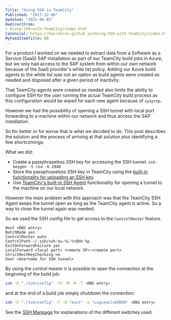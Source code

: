 ```yaml
---
Title: "Using SSH in TeamCity"
Published: "2017-12-06"
Updated: "2021-08-03"
RedirectFrom:
- Using-SSH-with-TeamCity/index.html
Canonical: https://henrikrxn.github.io/Using-SSH-with-TeamCity/index.html
MyFeedItemTitle: BB
---
```

For a product I worked on we needed to extract data from a Software as a Service
(SaaS) SAP installation as part of our TeamCity build jobs in Azure, but we only
had access to the SAP system from within our own network because of the SaaS
provider's white list policy. Adding our Azure build agents to the white list
was not an option as build agents were created as needed and disposed after a
given period of inactivity.

That TeamCity agents were created as needed also limits the ability to configure
 SSH for the user running the actual TeamCity build process as this configuration
 would be wiped for each new agent because of `sysprep`.

However we had the possibility of opening a SSH tunnel with local port forwarding
 to a machine within our network and thus access the SAP installation.

So for better or for worse that is what we decided to do. This post describes
 the solution and the process of arriving at that solution plus identifying a
 few shortcomings.

What we did:

- Create a passphraseless SSH key for accessing the SSH tunnel.
`ssh-keygen -t rsa -b 2048`
- Store the passphraseless SSH key in TeamCity using the
  [built-in functionality for uploading an SSH key](https://confluence.jetbrains.com/display/TCD10/SSH+Keys+Management).
- Use [TeamCity's built-in SSH Agent](https://confluence.jetbrains.com/display/TCD10/SSH+Agent)
  functionality for opening a tunnel to the machine on our local network.

However the main problem with this approach was that the TeamCity SSH Agent keeps
the tunnel open as long as the TeamCity agent is active. So a way to close the
tunnel again was needed.

So we used the SSH config file to get access to the `ControlMaster` feature.

```shell-session
Host <DNS entry>
BatchMode yes
ControlMaster auto
ControlPath ~/.ssh/ssh-%u-%i-%r@%h-%p
ExitOnForwardFailure yes
LocalForward <local port> <remote IP>:<remote port>
StrictHostKeyChecking no
User <Username for SSH tunnel>
```

By using the control master it is possible to open the connection at the
 beginning of the build job:

```bash
ssh -F "./ssh/config" -fn -M -N -T <DNS entry>
```

and at the end of a build job simply shutdown the connection:

```bash
ssh -F "./ssh/config" -T -O "exit" -o "LogLevel=ERROR" <DNS entry>
```

See the [SSH Manpage](https://man.openbsd.org/ssh) for explanations of the
 different switches used.
